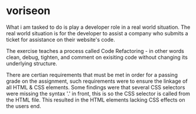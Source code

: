 # voriseon

What i am tasked to do is play a developer role in a real world situation.
The real world situation is for the developer to assist a company who submits a ticket for assistance on their website's code.

The exercise teaches a process called Code Refactoring - in other words clean, debug, tighten, and comment on exisiting code without changing its underlying structure.

There are certian requirements that must be met in order for a passing grade on the assignment, such requirements were to ensure the linkage of all HTML & CSS elements. Some findings were that several CSS selectors were missing the syntax '.' in front, this is so the CSS selector is called from the HTML file. This resulted in the HTML elements lacking CSS effects on the users end. 
